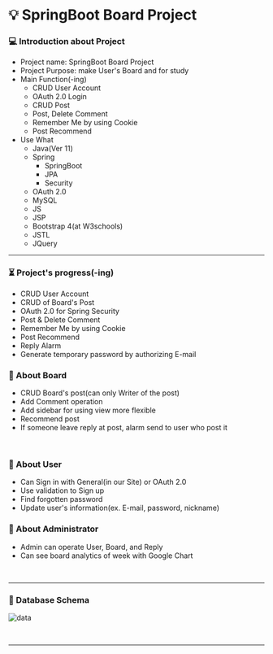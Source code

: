 # :bulb: SpringBoot Board Project
### :computer: Introduction about Project
 * Project name: SpringBoot Board Project
 * Project Purpose: make User's Board and for study
 * Main Function(-ing)
    * CRUD User Account
    * OAuth 2.0 Login
    * CRUD Post
    * Post, Delete Comment
    * Remember Me by using Cookie
    * Post Recommend
 * Use What
     * Java(Ver 11)
     * Spring
       * SpringBoot
       * JPA
       * Security
     * OAuth 2.0
     * MySQL
     * JS
     * JSP
     * Bootstrap 4(at W3schools)
     * JSTL
     * JQuery
  <hr/>
  
### :hourglass_flowing_sand: Project's progress(-ing)
  * CRUD User Account
  * CRUD of Board's Post
  * OAuth 2.0 for Spring Security
  * Post & Delete Comment
  * Remember Me by using Cookie
  * Post Recommend
  * Reply Alarm
  * Generate temporary password by authorizing E-mail

### :notebook_with_decorative_cover: About Board
  * CRUD Board's post(can only Writer of the post)
  * Add Comment operation
  * Add sidebar for using view more flexible
  * Recommend post
  * If someone leave reply at post, alarm send to user who post it
<br/>

### :orange_book: About User 
  * Can Sign in with General(in our Site) or OAuth 2.0
  * Use validation to Sign up
  * Find forgotten password
  * Update user's information(ex. E-mail, password, nickname)

### :ledger: About Administrator
   * Admin can operate User, Board, and Reply
   * Can see board analytics of week with Google Chart

<br/>
<hr/>

### :floppy_disk: Database Schema
![data](https://github.com/Joajy/BlogProject/assets/86274253/05c9beee-1632-4647-a744-d282fc211ee7)

<br/>
<hr/>
